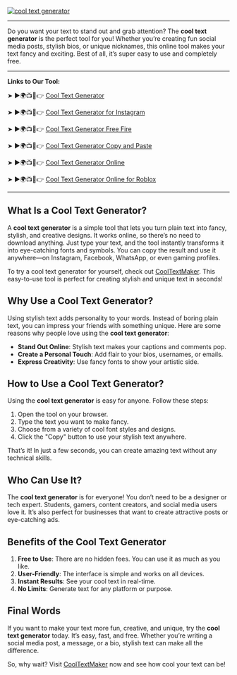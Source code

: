[![cool text generator](https://blogger.googleusercontent.com/img/b/R29vZ2xl/AVvXsEgFPDhRwta1WDZ755-sUTnLu2NXl5oi_aDatNsM1PwcCQZHsvYzKxdH0X3K_Zozaka1osvZ2v5NC1CCtTSJKODzOralgGXBIoPjIkh3NSFAWU7zulucsteS144Q-ZbEb4FQRdMr2SrGz6VOy3HEl2yyS6m5xjjowb-TmBQpZYbS_PPaK7x7ucNzb2GZvCFr/w640-h476-rw/Cool%20Text%20Maker.webp)](https://www.cooltextmaker.com/)

---

Do you want your text to stand out and grab attention? The **cool text generator** is the perfect tool for you! Whether you’re creating fun social media posts, stylish bios, or unique nicknames, this online tool makes your text fancy and exciting. Best of all, it’s super easy to use and completely free.  

---

**Links to Our Tool:**

➤ ►🌍📺📱👉 [Cool Text Generator ](https://www.cooltextmaker.com/)

➤ ►🌍📺📱👉 [Cool Text Generator for Instagram ](https://www.cooltextmaker.com/)

➤ ►🌍📺📱👉 [Cool Text Generator Free Fire ](https://www.cooltextmaker.com/)

➤ ►🌍📺📱👉 [Cool Text Generator Copy and Paste ](https://www.cooltextmaker.com/)

➤ ►🌍📺📱👉 [Cool Text Generator Online ](https://www.cooltextmaker.com/)

➤ ►🌍📺📱👉 [Cool Text Generator Online for Roblox ](https://www.cooltextmaker.com/)

---

## What Is a Cool Text Generator?  
A **cool text generator** is a simple tool that lets you turn plain text into fancy, stylish, and creative designs. It works online, so there’s no need to download anything. Just type your text, and the tool instantly transforms it into eye-catching fonts and symbols. You can copy the result and use it anywhere—on Instagram, Facebook, WhatsApp, or even gaming profiles.  

To try a cool text generator for yourself, check out [CoolTextMaker](https://www.cooltextmaker.com/). This easy-to-use tool is perfect for creating stylish and unique text in seconds!  

## Why Use a Cool Text Generator?  
Using stylish text adds personality to your words. Instead of boring plain text, you can impress your friends with something unique. Here are some reasons why people love using the **cool text generator**:  
- **Stand Out Online**: Stylish text makes your captions and comments pop.  
- **Create a Personal Touch**: Add flair to your bios, usernames, or emails.  
- **Express Creativity**: Use fancy fonts to show your artistic side.  

## How to Use a Cool Text Generator?  
Using the **cool text generator** is easy for anyone. Follow these steps:  
1. Open the tool on your browser.  
2. Type the text you want to make fancy.  
3. Choose from a variety of cool font styles and designs.  
4. Click the "Copy" button to use your stylish text anywhere.  

That’s it! In just a few seconds, you can create amazing text without any technical skills.  

## Who Can Use It?  
The **cool text generator** is for everyone! You don’t need to be a designer or tech expert. Students, gamers, content creators, and social media users love it. It’s also perfect for businesses that want to create attractive posts or eye-catching ads.  

## Benefits of the Cool Text Generator  
1. **Free to Use**: There are no hidden fees. You can use it as much as you like.  
2. **User-Friendly**: The interface is simple and works on all devices.  
3. **Instant Results**: See your cool text in real-time.  
4. **No Limits**: Generate text for any platform or purpose.  

## Final Words  
If you want to make your text more fun, creative, and unique, try the **cool text generator** today. It’s easy, fast, and free. Whether you’re writing a social media post, a message, or a bio, stylish text can make all the difference.  

So, why wait? Visit [CoolTextMaker](https://www.cooltextmaker.com/) now and see how cool your text can be!  




